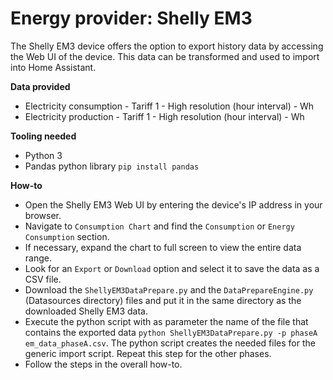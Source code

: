 # Energy provider: Shelly EM3

The Shelly EM3 device offers the option to export history data by accessing the Web UI of the device. This data can be transformed and used to import into Home Assistant.

**Data provided**
- Electricity consumption - Tariff 1 - High resolution (hour interval) - Wh
- Electricity production - Tariff 1 - High resolution (hour interval) - Wh

**Tooling needed**
- Python 3
- Pandas python library `pip install pandas`

**How-to**
- Open the Shelly EM3 Web UI by entering the device's IP address in your browser.
- Navigate to `Consumption Chart` and find the `Consumption` or `Energy Consumption` section.
- If necessary, expand the chart to full screen to view the entire data range. 
- Look for an `Export` or `Download` option and select it to save the data as a CSV file. 
- Download the `ShellyEM3DataPrepare.py` and the `DataPrepareEngine.py` (Datasources directory) files and put it in the same directory as the downloaded Shelly EM3 data.
- Execute the python script with as parameter the name of the file that contains the exported data `python ShellyEM3DataPrepare.py -p phaseA em_data_phaseA.csv`. The python script creates the needed files for the generic import script. Repeat this step for the other phases.
- Follow the steps in the overall how-to.